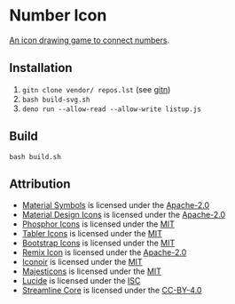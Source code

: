 # Number Icon

[An icon drawing game to connect numbers](https://marmooo.github.io/number-icon/).

## Installation

1. `gitn clone vendor/ repos.lst` (see [gitn](https://github.com/marmooo/gitn))
2. `bash build-svg.sh`
3. `deno run --allow-read --allow-write listup.js`

## Build

```
bash build.sh
```

## Attribution

- [Material Symbols](https://github.com/marella/material-symbols) is licensed
  under the
  [Apache-2.0](https://github.com/marella/material-symbols/blob/main/LICENSE)
- [Material Design Icons](https://github.com/marella/material-design-icons) is
  licensed under the
  [Apache-2.0](https://github.com/marella/material-design-icons/blob/main/LICENSE)
- [Phosphor Icons](https://github.com/phosphor-icons/core) is licensed under the
  [MIT](https://github.com/phosphor-icons/core/blob/main/LICENSE)
- [Tabler Icons](https://github.com/tabler/tabler-icons) is licensed under the
  [MIT](https://github.com/tabler/tabler-icons/blob/master/LICENSE)
- [Bootstrap Icons](https://github.com/twbs/icons) is licensed under the
  [MIT](https://github.com/twbs/icons/blob/main/LICENSE.md)
- [Remix Icon](https://github.com/Remix-Design/RemixIcon) is licensed under the
  [Apache-2.0](https://github.com/Remix-Design/RemixIcon/blob/master/License)
- [Iconoir](https://github.com/iconoir-icons/iconoir) is licensed under the
  [MIT](https://github.com/iconoir-icons/iconoir/blob/main/LICENSE)
- [Majesticons](https://github.com/halfmage/majesticons) is licensed under the
  [MIT](https://github.com/halfmage/majesticons/blob/main/LICENSE)
- [Lucide](https://github.com/lucide-icons/lucide) is licensed under the
  [ISC](https://github.com/lucide-icons/lucide/blob/main/LICENSE)
- [Streamline Core](https://github.com/webalys-hq/streamline-vectors) is
  licensed under the
  [CC-BY-4.0](https://github.com/webalys-hq/streamline-vectors/tree/main/core)
